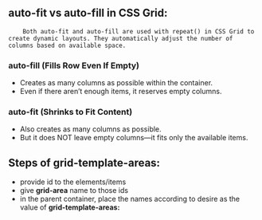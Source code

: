 ## auto-fit vs auto-fill in CSS Grid:
        Both auto-fit and auto-fill are used with repeat() in CSS Grid to create dynamic layouts. They automatically adjust the number of columns based on available space.

### auto-fill (Fills Row Even If Empty)
- Creates as many columns as possible within the container.
- Even if there aren’t enough items, it reserves empty columns.

### auto-fit (Shrinks to Fit Content)
- Also creates as many columns as possible.
- But it does NOT leave empty columns—it fits only the available items.

## Steps of grid-template-areas:
- provide id to the elements/items
- give **grid-area** name to those ids
- in the parent container, place the names according to desire as the value of **grid-template-areas:** 